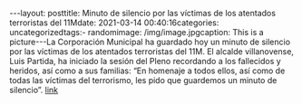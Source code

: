 ---layout: posttitle: Minuto de silencio por las víctimas de los atentados terroristas del 11Mdate: 2021-03-14 00:40:16categories: uncategorizedtags:- randomimage: /img/image.jpgcaption: This is a picture---La Corporación Municipal ha guardado hoy un minuto de silencio por las víctimas de los atentados terroristas del 11M. El alcalde villanovense, Luis Partida, ha iniciado la sesión del Pleno recordando a los fallecidos y heridos, así como a sus familias: “En homenaje a todos ellos, así como de todas las víctimas del terrorismo, les pido que guardemos un minuto de silencio”. [link](https://www.ayto-villacanada.es/tu-ayuntamiento/minuto-de-silencio-por-las-victimas-de-los-atentados-terroristas-del-11m/)